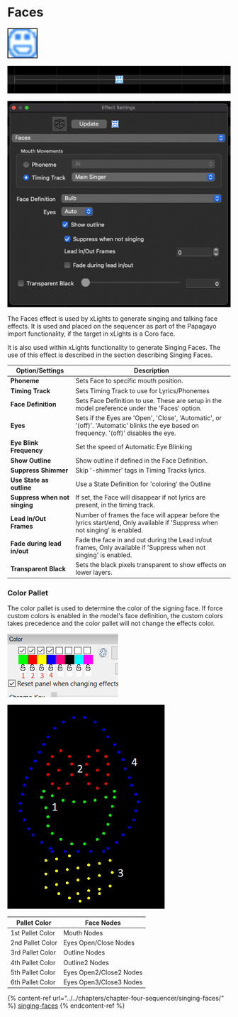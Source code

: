 # Faces

![Icon](<../../.gitbook/assets/image (144).png>)

![Sequencer Grid](<../../.gitbook/assets/image (1041).png>)

![](<../../.gitbook/assets/image (846).png>)

The Faces effect is used by xLights to generate singing and talking face effects. It is used and placed on the sequencer as part of the Papagayo import functionality, if the target in xLights is a Coro face.

It is also used within xLights functionality to generate Singing Faces. The use of this effect is described in the section describing Singing Faces.

| **Option/Settings**           | Description                                                                                                                              |
| ----------------------------- | ---------------------------------------------------------------------------------------------------------------------------------------- |
| **Phoneme**                   | Sets Face to specific mouth position.                                                                                                    |
| **Timing Track**              | Sets Timing Track to use for Lyrics/Phonemes                                                                                             |
| **Face Definition**           | Sets Face Definition to use. These are setup in the model preference under the 'Faces' option.                                           |
| **Eyes**                      | Sets if the Eyes are 'Open', 'Close', 'Automatic', or '(off)'.  'Automatic' blinks the eye based on frequency. '(off)' disables the eye. |
| **Eye Blink Frequency**       | Set the speed of Automatic Eye Blinking                                                                                                  |
| **Show Outline**              | Show outline if defined in the Face Definition.                                                                                          |
| **Suppress Shimmer**          | Skip '-shimmer' tags in Timing Tracks lyrics.                                                                                            |
| **Use State as outline**      | Use a State Definition for 'coloring' the Outline                                                                                        |
| **Suppress when not singing** | If set, the Face will disappear if not lyrics are present, in the timing track.                                                          |
| **Lead In/Out Frames**        | Number of frames the face will appear before the lyrics start/end, Only available if 'Suppress when not singing' is enabled.             |
| **Fade during lead in/out**   | Fade the face in and out during the Lead in/out frames, Only available if 'Suppress when not singing' is enabled.                        |
| **Transparent Black**         | Sets the black pixels transparent to show effects on lower layers.                                                                       |

### Color Pallet

The color pallet is used to determine the color of the signing face. If force custom colors is enabled in the model's face definition, the custom colors takes precedence and the color pallet will not change the effects color.

![](<../../.gitbook/assets/image (762).png>)

![](<../../.gitbook/assets/image (390).png>)

| Pallet Color     | Face Nodes              |
| ---------------- | ----------------------- |
| 1st Pallet Color | Mouth Nodes             |
| 2nd Pallet Color | Eyes Open/Close Nodes   |
| 3rd Pallet Color | Outline Nodes           |
| 4th Pallet Color | Outline2 Nodes          |
| 5th Pallet Color | Eyes Open2/Close2 Nodes |
| 6th Pallet Color | Eyes Open3/Close3 Nodes |

{% content-ref url="../../chapters/chapter-four-sequencer/singing-faces/" %}
[singing-faces](../../chapters/chapter-four-sequencer/singing-faces/)
{% endcontent-ref %}
